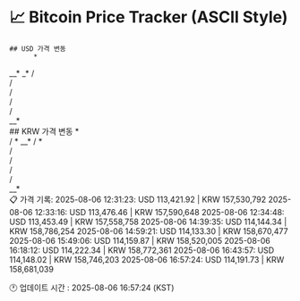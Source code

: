 # 📈 Bitcoin Price Tracker (ASCII Style)
    ## USD 가격 변동 
          *  
   __* _*
  /      
  /      
  /      
  /      
  /      
__*      
    ## KRW 가격 변동
       *     
  / * __*
  /  *   
  /      
  /      
  /      
  /      
__*      
    📋 가격 기록:
    2025-08-06 12:31:23: USD 113,421.92 | KRW 157,530,792
2025-08-06 12:33:16: USD 113,476.46 | KRW 157,590,648
2025-08-06 12:34:48: USD 113,453.49 | KRW 157,558,758
2025-08-06 14:39:35: USD 114,144.34 | KRW 158,786,254
2025-08-06 14:59:21: USD 114,133.30 | KRW 158,670,477
2025-08-06 15:49:06: USD 114,159.87 | KRW 158,520,005
2025-08-06 16:18:12: USD 114,222.34 | KRW 158,772,361
2025-08-06 16:43:57: USD 114,148.02 | KRW 158,746,203
2025-08-06 16:57:24: USD 114,191.73 | KRW 158,681,039
    
🕐 업데이트 시간 : 2025-08-06 16:57:24 (KST)
